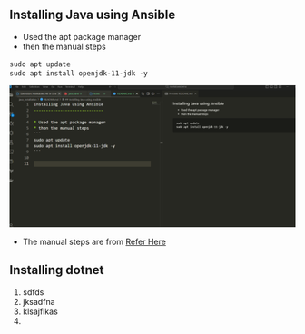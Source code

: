 Installing Java using Ansible
-----------------------------

* Used the apt package manager
* then the manual steps
```
sudo apt update
sudo apt install openjdk-11-jdk -y
```

![Preview](Images/ansible1.png)


* The manual steps are from [Refer Here](https://directdevops.blog)


## Installing dotnet
1.  sdfds
2.  jksadfna
3.  klsajflkas
4.  
